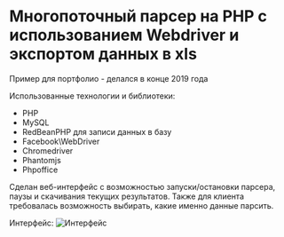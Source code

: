 # Многопоточный парсер на PHP с использованием Webdriver и экспортом данных в xls
Пример для портфолио - делался в конце 2019 года

Использованные технологии и библиотеки:
- PHP
- MySQL
- RedBeanPHP для записи данных в базу
- Facebook\WebDriver
- Chromedriver
- Phantomjs
- Phpoffice

Сделан веб-интерфейс с возможностью запуски/остановки парсера, паузы и скачивания текущих результатов. Также для клиента требовалась возможность выбирать, какие именно данные парсить.

Интерфейс:
![Интерфейс](https://i.ibb.co/yhXHBx7/ff.png)
